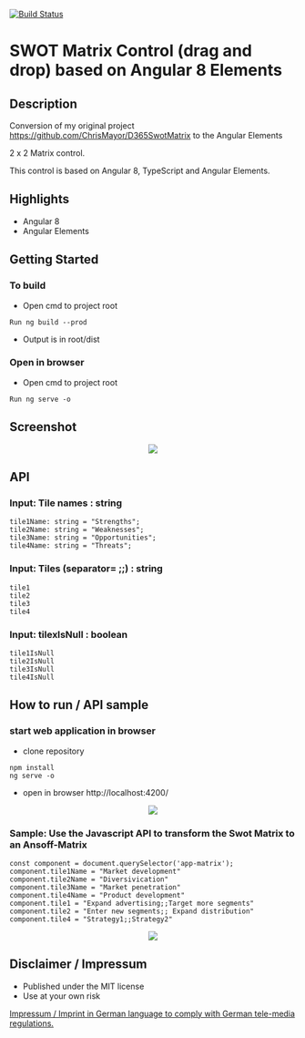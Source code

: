 [![Build Status](https://dev.azure.com/ich0166/AngularSwotMatrixControl/_apis/build/status/ChrisMayor.AngularSwotMatrixControl?branchName=master)](https://dev.azure.com/ich0166/AngularSwotMatrixControl/_build/latest?definitionId=8&branchName=master)
# SWOT Matrix Control (drag and drop) based on Angular 8 Elements

## Description

Conversion of my original project https://github.com/ChrisMayor/D365SwotMatrix to the Angular Elements

2 x 2 Matrix control.

This control is based on Angular 8, TypeScript and Angular Elements.

## Highlights

* Angular 8
* Angular Elements

## Getting Started

### To build

* Open cmd to project root
````
Run ng build --prod
````
* Output is in root/dist

### Open in browser

* Open cmd to project root
````
Run ng serve -o
````
## Screenshot

<p align="center">
  <img src="../master/Screenshots/1a.JPG">
</p>

## API

### Input: Tile names : string

````
tile1Name: string = "Strengths";
tile2Name: string = "Weaknesses";
tile3Name: string = "Opportunities";
tile4Name: string = "Threats";
````

### Input: Tiles (separator= ;;) : string
````
tile1
tile2
tile3
tile4
````
### Input: tilexIsNull : boolean
````
tile1IsNull
tile2IsNull
tile3IsNull
tile4IsNull
````
## How to run / API sample

### start web application in browser

* clone repository

```
npm install
ng serve -o
```
* open in browser http://localhost:4200/

<p align="center">
  <img src="../master/Screenshots/1.JPG">
</p>

### Sample: Use the Javascript API to transform the Swot Matrix to an Ansoff-Matrix

```
const component = document.querySelector('app-matrix');
component.tile1Name = "Market development"
component.tile2Name = "Diversivication"
component.tile3Name = "Market penetration"
component.tile4Name = "Product development"
component.tile1 = "Expand advertising;;Target more segments"
component.tile2 = "Enter new segments;; Expand distribution"
component.tile4 = "Strategy1;;Strategy2"
```

<p align="center">
  <img src="../master/Screenshots/2.JPG">
</p>

## Disclaimer / Impressum

* Published under the MIT license
* Use at your own risk

<a href="https://github.com/ChrisMayor/Impressum">Impressum / Imprint in German language to comply with German tele-media regulations.</a>
